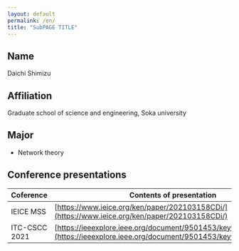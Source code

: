 ```yaml
---
layout: default
permalink: /en/
title: "SubPAGE TITLE"
---
```


## Name

Daichi Shimizu

## Affiliation

Graduate school of science and engineering, Soka university

## Major

- Network theory

## Conference presentations

| Coference | Contents of presentation |
| --- | --- |
| IEICE MSS | [https://www.ieice.org/ken/paper/202103158CDi/](https://www.ieice.org/ken/paper/202103158CDi/) |
| ITC-CSCC 2021 | [https://ieeexplore.ieee.org/document/9501453/keywords#keywords](https://ieeexplore.ieee.org/document/9501453/keywords#keywords) |
